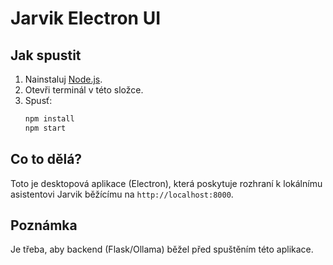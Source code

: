 # Jarvik Electron UI

## Jak spustit

1. Nainstaluj [Node.js](https://nodejs.org/).
2. Otevři terminál v této složce.
3. Spusť:
   ```bash
   npm install
   npm start
   ```

## Co to dělá?
Toto je desktopová aplikace (Electron), která poskytuje rozhraní k lokálnímu asistentovi Jarvik běžícímu na `http://localhost:8000`.

## Poznámka
Je třeba, aby backend (Flask/Ollama) běžel před spuštěním této aplikace.